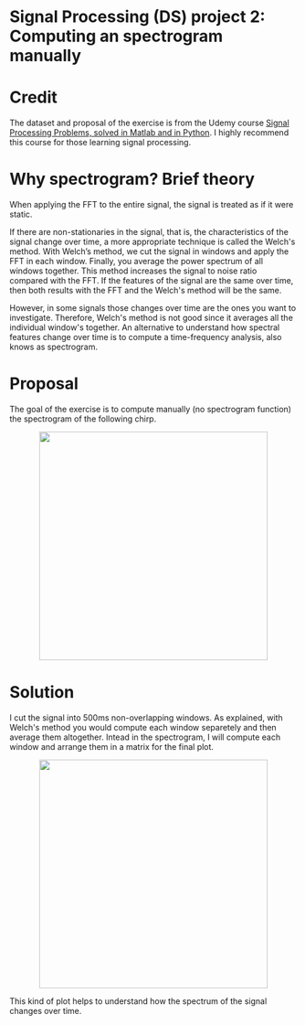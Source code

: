 # Signal Processing (DS) project 2: Computing an spectrogram manually

# Credit
The dataset and proposal of the exercise is from the Udemy course [Signal Processing Problems, solved in Matlab and in Python](https://www.udemy.com/course/signal-processing/). I highly recommend this course for those learning signal processing.

# Why spectrogram? Brief theory 
When applying the FFT to the entire signal, the signal is treated as if it were static.

If there are non-stationaries in the signal, that is, the characteristics of the signal change over time, a more appropriate technique is called the Welch's method.
With Welch’s method, we cut the signal in windows and apply the FFT in each window. Finally, you average the power spectrum of all windows together.
This method increases the signal to noise ratio compared with the FFT. If the features of the signal are the same over time, then both results with the FFT and the Welch's method will be the same. 

However, in some signals those changes over time are the ones you want to investigate. Therefore, Welch's method is not good since it averages all the individual window's together. 
An alternative to understand how spectral features change over time is to compute a time-frequency analysis, also knows as spectrogram.

# Proposal
The goal of the exercise is to compute manually (no spectrogram function) the spectrogram of the following chirp.
<p align="center">
    <img width="400" src="https:/originalsignal">
</p>

# Solution
I cut the signal into 500ms non-overlapping windows. 
As explained, with Welch's method you would compute each window separetely and then average them altogether. 
Intead in the spectrogram, I will compute each window and arrange them in a matrix for the final plot. 

<p align="center">
    <img width="400" src="https:/finalplot">
</p>

This kind of plot helps to understand how the spectrum of the signal changes over time. 

